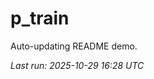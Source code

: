 # p_train

Auto-updating README demo.

<!--START_SECTION:status-->
_Last run: 2025-10-29 16:28 UTC_
<!--END_SECTION:status-->

















































































































































































































































































































































































































































































































































































































































































































































































































































































































































































































































































































































































































































































































































































































































































































































































































































